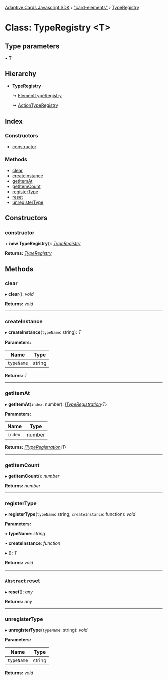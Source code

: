 [Adaptive Cards Javascript SDK](../README.md) › ["card-elements"](../modules/_card_elements_.md) › [TypeRegistry](_card_elements_.typeregistry.md)

# Class: TypeRegistry <**T**>

## Type parameters

▪ **T**

## Hierarchy

* **TypeRegistry**

  ↳ [ElementTypeRegistry](_card_elements_.elementtyperegistry.md)

  ↳ [ActionTypeRegistry](_card_elements_.actiontyperegistry.md)

## Index

### Constructors

* [constructor](_card_elements_.typeregistry.md#constructor)

### Methods

* [clear](_card_elements_.typeregistry.md#clear)
* [createInstance](_card_elements_.typeregistry.md#createinstance)
* [getItemAt](_card_elements_.typeregistry.md#getitemat)
* [getItemCount](_card_elements_.typeregistry.md#getitemcount)
* [registerType](_card_elements_.typeregistry.md#registertype)
* [reset](_card_elements_.typeregistry.md#abstract-reset)
* [unregisterType](_card_elements_.typeregistry.md#unregistertype)

## Constructors

###  constructor

\+ **new TypeRegistry**(): *[TypeRegistry](_card_elements_.typeregistry.md)*

**Returns:** *[TypeRegistry](_card_elements_.typeregistry.md)*

## Methods

###  clear

▸ **clear**(): *void*

**Returns:** *void*

___

###  createInstance

▸ **createInstance**(`typeName`: string): *T*

**Parameters:**

Name | Type |
------ | ------ |
`typeName` | string |

**Returns:** *T*

___

###  getItemAt

▸ **getItemAt**(`index`: number): *[ITypeRegistration](../interfaces/_card_elements_.ityperegistration.md)‹T›*

**Parameters:**

Name | Type |
------ | ------ |
`index` | number |

**Returns:** *[ITypeRegistration](../interfaces/_card_elements_.ityperegistration.md)‹T›*

___

###  getItemCount

▸ **getItemCount**(): *number*

**Returns:** *number*

___

###  registerType

▸ **registerType**(`typeName`: string, `createInstance`: function): *void*

**Parameters:**

▪ **typeName**: *string*

▪ **createInstance**: *function*

▸ (): *T*

**Returns:** *void*

___

### `Abstract` reset

▸ **reset**(): *any*

**Returns:** *any*

___

###  unregisterType

▸ **unregisterType**(`typeName`: string): *void*

**Parameters:**

Name | Type |
------ | ------ |
`typeName` | string |

**Returns:** *void*
